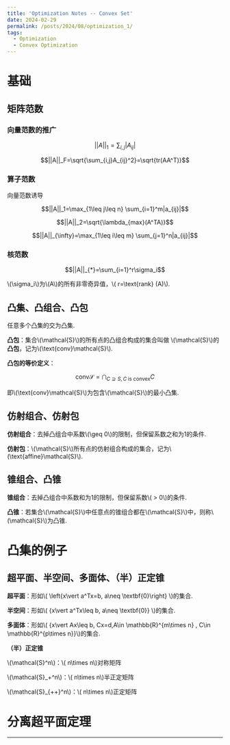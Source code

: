 ```yaml
---
title: 'Optimization Notes -- Convex Set'
date: 2024-02-29
permalink: /posts/2024/08/optimization_1/
tags:
  - Optimization
  - Convex Optimization
---
```


# 基础
## 矩阵范数
### 向量范数的推广

$$||A||_1=\sum_{i,j}|A_{ij}|$$

$$||A||_F=\sqrt{\sum_{i,j}A_{ij}^2}=\sqrt{tr(AA^T)}$$

### 算子范数
向量范数诱导

$$||A||_1=\max_{1\leq j\leq n} \sum_{i=1}^m|a_{ij}|$$

$$||A||_2=\sqrt{\lambda_{max}(A^TA)}$$

$$||A||_{\infty}=\max_{1\leq i\leq m} \sum_{j=1}^n|a_{ij}|$$

### 核范数

$$||A||_{*}=\sum_{i=1}^r\sigma_i$$

\\(\sigma_i\\)为\\(A\\)的所有非零奇异值，\\( r=\text{rank} (A)\\).

## 凸集、凸组合、凸包

任意多个凸集的交为凸集.

**凸包**：集合\\(\mathcal{S}\\)的所有点的凸组合构成的集合叫做 \\(\mathcal{S}\\)的**凸包**，记为\\(\text{conv}\mathcal{S}\\).

**凸包的等价定义**：

$$\text{conv} \mathcal{S} = \bigcap_{C\supseteq S, C\text{ is convex}}C$$

即\\(\text{conv}\mathcal{S}\\)为包含\\(\mathcal{S}\\)的最小凸集.

## 仿射组合、仿射包

**仿射组合**：去掉凸组合中系数\\(\geq 0\\)的限制，但保留系数之和为1的条件.

**仿射包**：\\(\mathcal{S}\\)所有点的仿射组合构成的集合，记为\\(\text{affine}\mathcal{S}\\).

## 锥组合、凸锥

**锥组合**：去掉凸组合中系数和为1的限制，但保留系数\\( > 0\\)的条件.

**凸锥**：若集合\\(\mathcal{S}\\)中任意点的锥组合都在\\(\mathcal{S}\\)中，则称\\(\mathcal{S}\\)为凸锥.

# 凸集的例子
## 超平面、半空间、多面体、（半）正定锥

**超平面**：形如\\( \left\{x\vert a^Tx=b, a\neq \textbf{0}\right\} \\)的集合.

**半空间**：形如\\( \{x\vert a^Tx\leq b, a\neq \textbf{0}\} \\)的集合.

**多面体**：形如\\( \{x\vert Ax\leq b, Cx=d,A\in \mathbb{R}^{m\times n} , C\in \mathbb{R}^{p\times n}\}\\)的集合.

**（半）正定锥**

\\(\mathcal{S}^n\\)：\\( n\times n\\)对称矩阵

\\(\mathcal{S}_+^n\\)：\\( n\times n\\)半正定矩阵

\\(\mathcal{S}_{++}^n\\)：\\( n\times n\\)正定矩阵

# 分离超平面定理


------